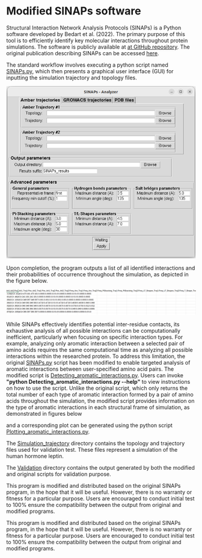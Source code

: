 # Modified SINAPs software


Structural Interaction Network Analysis Protocols (SINAPs) is a Python software developed by Bedart et al. (2022). The primary purpose of this tool is to efficiently identify key molecular interactions throughout protein simulations. The software is publicly available at [at GitHub repository](https://github.com/ParImmune/SINAPs). The original publication describing SINAPs can be accessed [here](https://pubs.acs.org/doi/10.1021/acs.jcim.1c00854).

The standard workflow involves executing a python script named [SINAPs.py](https://github.com/ParImmune/SINAPs/blob/main/SINAPs/SINAPs.py), which then presents a graphical user interface (GUI) for inputting the simulation trajectory and topology files.

<p align="center">
  <img src="Screenshot from 2025-02-07 23-02-58.png" alt="Original SINAPs GUI"/>
</p>

Upon completion, the program outputs a list of all identified interactions and their probabilities of occurrence throughout the simulation, as depicted in the figure below.

<p align="center">
  <img src="Screenshot 2025-02-09 193854.png" alt="Original SINAPs ouput"/>
</p>

While SINAPs effectively identifies potential inter-residue contacts, its exhaustive analysis of all possible interactions can be computationally inefficient, particularly when focusing on specific interaction types.  For example, analyzing only aromatic interaction between a selected pair of amino acids requires the same computational time as analyzing all possible interactions within the researched protein. To address this limitation, the original [SINAPs.py](https://github.com/ParImmune/SINAPs/blob/main/SINAPs/SINAPs.py) script has been modified to enable targeted analysis of aromatic interactions between user-specified amino acid pairs.  The modified script is [Detecting_aromatic_interactions.py](https://github.com/quocbaongo/PythonScripts_MD_Analysis/blob/main/SINAPs_update/Detecting_aromatic_interactions.py). Users can invoke **"python Detecting_aromatic_interactions.py --help"** to view instructions on how to use the script. Unlike the original script, which only returns the total number of each type of aromatic interaction formed by a pair of amino acids throughout the simulation, the modified script provides information on the type of aromatic interactions in each structural frame of simulation, as demonstrated in figures below









and a corresponding plot can be generated using the python script [Plotting_aromatic_interactions.py](https://github.com/quocbaongo/PythonScripts_MD_Analysis/blob/main/SINAPs_update/Plotting_aromatic_interactions.py).

The [Simulation_trajectory](https://github.com/quocbaongo/PythonScripts_MD_Analysis/tree/main/SINAPs_update/Simulation_trajectory) directory contains the topology and trajectory files used for validation test.  These files represent a simulation of the human hormone leptin.

The [Validation](https://github.com/quocbaongo/PythonScripts_MD_Analysis/tree/main/SINAPs_update/Validation) directory contains the output generated by both the modified and original scripts for validation purpose.
	
This program is modified and distributed based on the original SINAPs program, in the hope that it will be useful. However, there is no warranty or fitness for a particular purpose. Users are encouraged to conduct initial test to 100% ensure the compatibility between the output from original and modified programs.

This program is modified and distributed based on the original SINAPs program, in the hope that it will be useful. However, there is no warranty or fitness for a particular purpose. Users are encouraged to conduct initial test to 100% ensure the compatibility between the output from original and modified programs.

